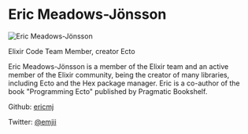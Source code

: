 # Eric Meadows-Jönsson

![Eric Meadows-Jönsson](http://s3.amazonaws.com/esl-conf-stg/media/files/000/000/909/thumbnail/eric-meadows-jonsson.jpg?1543944440)

Elixir Code Team Member, creator Ecto

Eric Meadows-Jönsson is a member of the Elixir team and an active member of the Elixir community, being the creator of many libraries, including Ecto and the Hex package manager. Eric is a co-author of the book "Programming Ecto" published by Pragmatic Bookshelf.

Github: [ericmj](https://github.com/ericmj)

Twitter: [@emjii](https://twitter.com/emjii)

